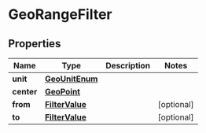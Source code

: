 
# GeoRangeFilter

## Properties
Name | Type | Description | Notes
------------ | ------------- | ------------- | -------------
**unit** | [**GeoUnitEnum**](git/workplace-search-kotlin/openapi-generator/docs/GeoUnitEnum.md) |  | 
**center** | [**GeoPoint**](git/workplace-search-kotlin/openapi-generator/docs/GeoPoint.md) |  | 
**from** | [**FilterValue**](git/workplace-search-kotlin/openapi-generator/docs/FilterValue.md) |  |  [optional]
**to** | [**FilterValue**](git/workplace-search-kotlin/openapi-generator/docs/FilterValue.md) |  |  [optional]



